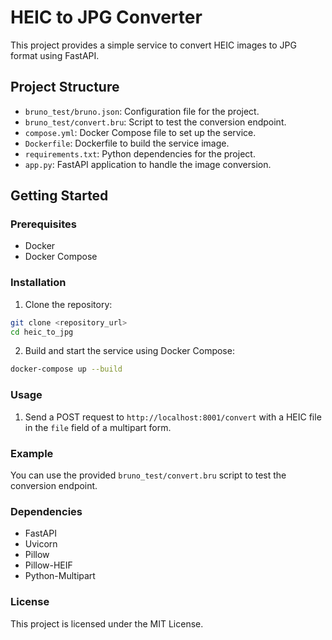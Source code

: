 # HEIC to JPG Converter

This project provides a simple service to convert HEIC images to JPG format using FastAPI.

## Project Structure

- `bruno_test/bruno.json`: Configuration file for the project.
- `bruno_test/convert.bru`: Script to test the conversion endpoint.
- `compose.yml`: Docker Compose file to set up the service.
- `Dockerfile`: Dockerfile to build the service image.
- `requirements.txt`: Python dependencies for the project.
- `app.py`: FastAPI application to handle the image conversion.

## Getting Started

### Prerequisites

- Docker
- Docker Compose

### Installation

1. Clone the repository:
  ```sh
  git clone <repository_url>
  cd heic_to_jpg
  ```

2. Build and start the service using Docker Compose:
  ```sh
  docker-compose up --build
  ```

### Usage

1. Send a POST request to `http://localhost:8001/convert` with a HEIC file in the `file` field of a multipart form.

### Example

You can use the provided `bruno_test/convert.bru` script to test the conversion endpoint.

### Dependencies

- FastAPI
- Uvicorn
- Pillow
- Pillow-HEIF
- Python-Multipart

### License

This project is licensed under the MIT License.